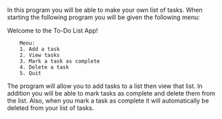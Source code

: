 In this program you will be able to make your own list of tasks.
When starting the following program you will be given the following menu:

Welcome to the To-Do List App!

        Menu:
        1. Add a task
        2. View tasks
        3. Mark a task as complete
        4. Delete a task
        5. Quit

The program will allow you to add tasks to a list then view that list.
In addition you will be able to mark tasks as complete and delete them from the list.
Also, when you mark a task as complete it will automatically be deleted from your list of tasks.
